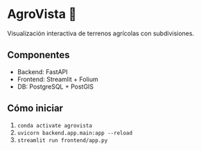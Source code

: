 # AgroVista 🌾

Visualización interactiva de terrenos agrícolas con subdivisiones. 

## Componentes

- Backend: FastAPI
- Frontend: Streamlit + Folium
- DB: PostgreSQL + PostGIS

## Cómo iniciar

1. `conda activate agrovista`
2. `uvicorn backend.app.main:app --reload`
3. `streamlit run frontend/app.py`

